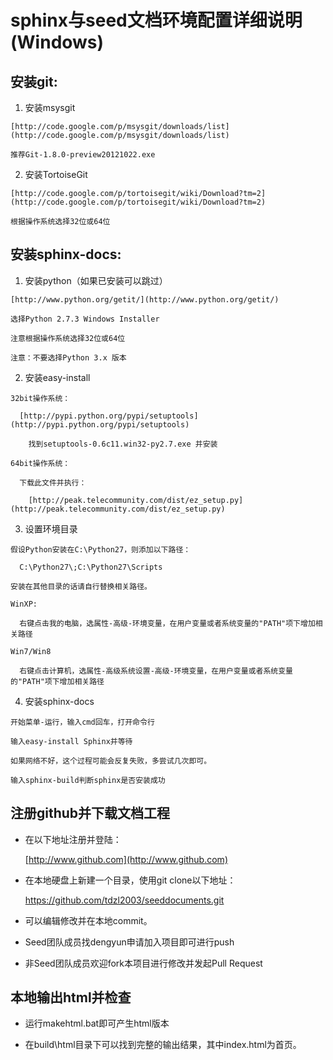 sphinx与seed文档环境配置详细说明(Windows)
=========================================

安装git:
--------

  1. 安装msysgit

    [http://code.google.com/p/msysgit/downloads/list](http://code.google.com/p/msysgit/downloads/list)

    推荐Git-1.8.0-preview20121022.exe

  2. 安装TortoiseGit

    [http://code.google.com/p/tortoisegit/wiki/Download?tm=2](http://code.google.com/p/tortoisegit/wiki/Download?tm=2)

    根据操作系统选择32位或64位

安装sphinx-docs:
----------------

  1. 安装python（如果已安装可以跳过）

    [http://www.python.org/getit/](http://www.python.org/getit/)

    选择Python 2.7.3 Windows Installer

    注意根据操作系统选择32位或64位

    注意：不要选择Python 3.x 版本

  2. 安装easy-install

    32bit操作系统：

      [http://pypi.python.org/pypi/setuptools](http://pypi.python.org/pypi/setuptools)

        找到setuptools-0.6c11.win32-py2.7.exe 并安装

    64bit操作系统：

      下载此文件并执行：

        [http://peak.telecommunity.com/dist/ez_setup.py](http://peak.telecommunity.com/dist/ez_setup.py)

  3. 设置环境目录

    假设Python安装在C:\Python27，则添加以下路径：

      C:\Python27\;C:\Python27\Scripts

    安装在其他目录的话请自行替换相关路径。

    WinXP:

      右键点击我的电脑，选属性-高级-环境变量，在用户变量或者系统变量的"PATH"项下增加相关路径

    Win7/Win8

      右键点击计算机，选属性-高级系统设置-高级-环境变量，在用户变量或者系统变量的"PATH"项下增加相关路径

  4. 安装sphinx-docs

    开始菜单-运行，输入cmd回车，打开命令行

    输入easy-install Sphinx并等待

    如果网络不好，这个过程可能会反复失败，多尝试几次即可。

    输入sphinx-build判断sphinx是否安装成功

注册github并下载文档工程
------------------------

  * 在以下地址注册并登陆：

    [http://www.github.com](http://www.github.com)

  * 在本地硬盘上新建一个目录，使用git clone以下地址：

    https://github.com/tdzl2003/seeddocuments.git

  * 可以编辑修改并在本地commit。

  * Seed团队成员找dengyun申请加入项目即可进行push

  * 非Seed团队成员欢迎fork本项目进行修改并发起Pull Request

本地输出html并检查
------------------

  * 运行makehtml.bat即可产生html版本

  * 在build\html目录下可以找到完整的输出结果，其中index.html为首页。
